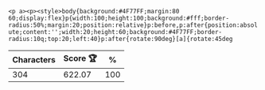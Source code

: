 `<p a><p><style>body{background:#4F77FF;margin:80 60;display:flex}p{width:100;height:100;background:#fff;border-radius:50%;margin:20;position:relative}p:before,p:after{position:absolute;content:'';width:20;height:60;background:#4F77FF;border-radius:10q;top:20;left:40}p:after{rotate:90deg}[a]{rotate:45deg`

| Characters | Score 🏆 | %   |
| ---------- | -------- | --- |
| 304        | 622.07   | 100 |

